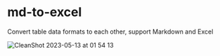 # md-to-excel


Convert table data formats to each other, support Markdown and Excel

![CleanShot 2023-05-13 at 01 54 13](https://github.com/victor-defi/md-to-excel/assets/70796487/d9668d64-2931-4eda-8c30-782f435b7913)

